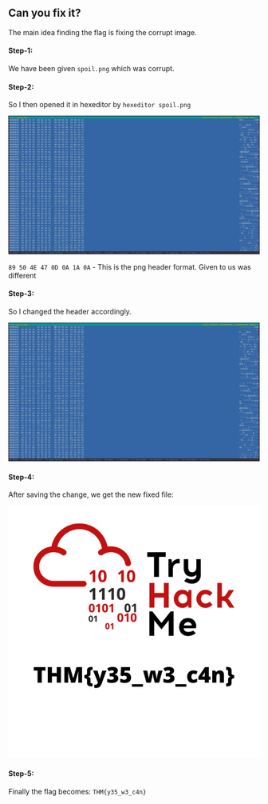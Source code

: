 ## Can you fix it?
The main idea finding the flag is fixing the corrupt image.

#### Step-1:
We have been given `spoil.png` which was corrupt.

#### Step-2:
So I then opened it in hexeditor by `hexeditor spoil.png`

<img src="Corrupt_Hex.png">

`89 50 4E 47 0D 0A 1A 0A` - This is the png header format. Given to us was different
 
#### Step-3:
So I changed the header accordingly.

<img src="Fix_Hex.png">

#### Step-4:
After saving the change, we get the new fixed file:

<img src="Flag.png">

#### Step-5:
Finally the flag becomes:
`THM{y35_w3_c4n}`